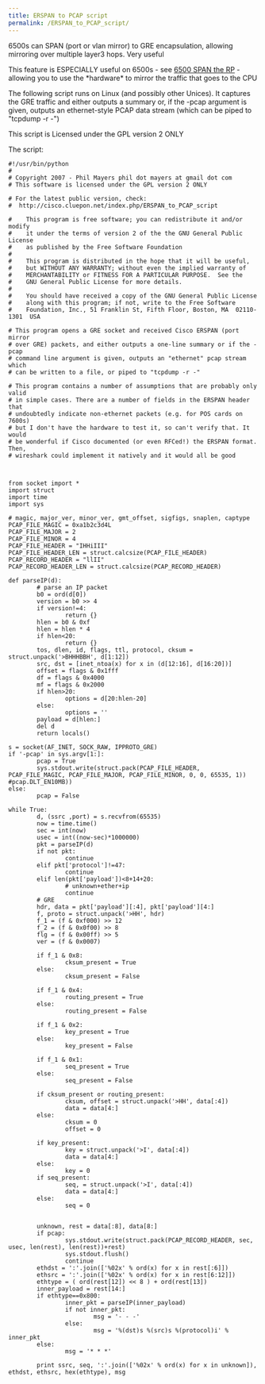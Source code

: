 ```yaml
---
title: ERSPAN to PCAP script
permalink: /ERSPAN_to_PCAP_script/
---
```


6500s can SPAN (port or vlan mirror) to GRE encapsulation, allowing mirroring over multiple layer3 hops. Very useful

This feature is ESPECIALLY useful on 6500s - see [6500 SPAN the RP](/6500_SPAN_the_RP "wikilink") - allowing you to use the \*hardware\* to mirror the traffic that goes to the CPU

The following script runs on Linux (and possibly other Unices). It captures the GRE traffic and either outputs a summary or, if the -pcap argument is given, outputs an ethernet-style PCAP data stream (which can be piped to "tcpdump -r -")

This script is Licensed under the GPL version 2 ONLY

The script:


    #!/usr/bin/python
    #
    # Copyright 2007 - Phil Mayers phil dot mayers at gmail dot com
    # This software is licensed under the GPL version 2 ONLY

    # For the latest public version, check:
    #  http://cisco.cluepon.net/index.php/ERSPAN_to_PCAP_script

    #    This program is free software; you can redistribute it and/or modify
    #    it under the terms of version 2 of the the GNU General Public License
    #    as published by the Free Software Foundation
    #
    #    This program is distributed in the hope that it will be useful,
    #    but WITHOUT ANY WARRANTY; without even the implied warranty of
    #    MERCHANTABILITY or FITNESS FOR A PARTICULAR PURPOSE.  See the
    #    GNU General Public License for more details.
    #
    #    You should have received a copy of the GNU General Public License
    #    along with this program; if not, write to the Free Software
    #    Foundation, Inc., 51 Franklin St, Fifth Floor, Boston, MA  02110-1301  USA

    # This program opens a GRE socket and received Cisco ERSPAN (port mirror
    # over GRE) packets, and either outputs a one-line summary or if the -pcap
    # command line argument is given, outputs an "ethernet" pcap stream which
    # can be written to a file, or piped to "tcpdump -r -"

    # This program contains a number of assumptions that are probably only valid
    # in simple cases. There are a number of fields in the ERSPAN header that
    # undoubtedly indicate non-ethernet packets (e.g. for POS cards on 7600s)
    # but I don't have the hardware to test it, so can't verify that. It would
    # be wonderful if Cisco documented (or even RFCed!) the ERSPAN format. Then,
    # wireshark could implement it natively and it would all be good



    from socket import *
    import struct
    import time
    import sys

    # magic, major_ver, minor_ver, gmt_offset, sigfigs, snaplen, captype
    PCAP_FILE_MAGIC = 0xa1b2c3d4L
    PCAP_FILE_MAJOR = 2
    PCAP_FILE_MINOR = 4
    PCAP_FILE_HEADER = "IHHiIII"
    PCAP_FILE_HEADER_LEN = struct.calcsize(PCAP_FILE_HEADER)
    PCAP_RECORD_HEADER = "llII"
    PCAP_RECORD_HEADER_LEN = struct.calcsize(PCAP_RECORD_HEADER)

    def parseIP(d):
            # parse an IP packet
            b0 = ord(d[0])
            version = b0 >> 4
            if version!=4:
                    return {}
            hlen = b0 & 0xf
            hlen = hlen * 4
            if hlen<20:
                    return {}
            tos, dlen, id, flags, ttl, protocol, cksum = struct.unpack('>BHHHBBH', d[1:12])
            src, dst = [inet_ntoa(x) for x in (d[12:16], d[16:20])]
            offset = flags & 0x1fff
            df = flags & 0x4000
            mf = flags & 0x2000
            if hlen>20:
                    options = d[20:hlen-20]
            else:
                    options = ''
            payload = d[hlen:]
            del d
            return locals()

    s = socket(AF_INET, SOCK_RAW, IPPROTO_GRE)
    if '-pcap' in sys.argv[1:]:
            pcap = True
            sys.stdout.write(struct.pack(PCAP_FILE_HEADER, PCAP_FILE_MAGIC, PCAP_FILE_MAJOR, PCAP_FILE_MINOR, 0, 0, 65535, 1)) #pcap.DLT_EN10MB))
    else:
            pcap = False

    while True:
            d, (ssrc ,port) = s.recvfrom(65535)
            now = time.time()
            sec = int(now)
            usec = int((now-sec)*1000000)
            pkt = parseIP(d)
            if not pkt:
                    continue
            elif pkt['protocol']!=47:
                    continue
            elif len(pkt['payload'])<8+14+20:
                    # unknown+ether+ip
                    continue
            # GRE
            hdr, data = pkt['payload'][:4], pkt['payload'][4:]
            f, proto = struct.unpack('>HH', hdr)
            f_1 = (f & 0xf000) >> 12
            f_2 = (f & 0x0f00) >> 8
            flg = (f & 0x00ff) >> 5
            ver = (f & 0x0007)

            if f_1 & 0x8:
                    cksum_present = True
            else:
                    cksum_present = False

            if f_1 & 0x4:
                    routing_present = True
            else:
                    routing_present = False

            if f_1 & 0x2:
                    key_present = True
            else:
                    key_present = False

            if f_1 & 0x1:
                    seq_present = True
            else:
                    seq_present = False

            if cksum_present or routing_present:
                    cksum, offset = struct.unpack('>HH', data[:4])
                    data = data[4:]
            else:
                    cksum = 0
                    offset = 0

            if key_present:
                    key = struct.unpack('>I', data[:4])
                    data = data[4:]
            else:
                    key = 0
            if seq_present:
                    seq, = struct.unpack('>I', data[:4])
                    data = data[4:]
            else:
                    seq = 0


            unknown, rest = data[:8], data[8:]
            if pcap:
                    sys.stdout.write(struct.pack(PCAP_RECORD_HEADER, sec, usec, len(rest), len(rest))+rest)
                    sys.stdout.flush()
                    continue
            ethdst = ':'.join(['%02x' % ord(x) for x in rest[:6]])
            ethsrc = ':'.join(['%02x' % ord(x) for x in rest[6:12]])
            ethtype = ( ord(rest[12]) << 8 ) + ord(rest[13])
            inner_payload = rest[14:]
            if ethtype==0x800:
                    inner_pkt = parseIP(inner_payload)
                    if not inner_pkt:
                            msg = '- - -'
                    else:
                            msg = '%(dst)s %(src)s %(protocol)i' % inner_pkt
            else:
                    msg = '* * *'

            print ssrc, seq, ':'.join(['%02x' % ord(x) for x in unknown]), ethdst, ethsrc, hex(ethtype), msg